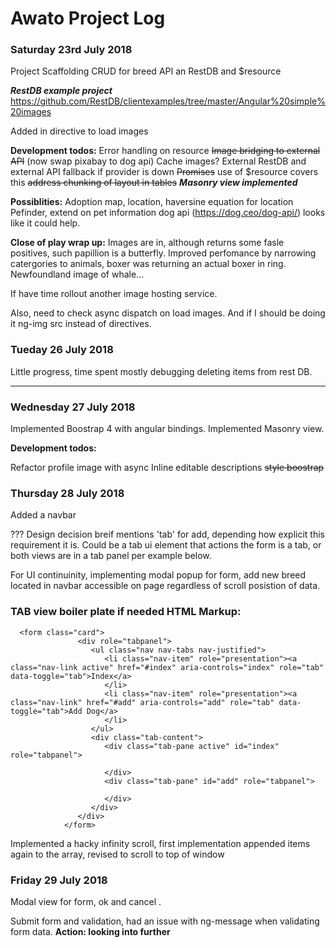 
# Awato Project Log


### Saturday 23rd July 2018

Project Scaffolding
CRUD for breed API an RestDB and $resource

***RestDB example project***
https://github.com/RestDB/clientexamples/tree/master/Angular%20simple%20images

Added in directive to load images 

**Development todos:**
Error handling on resource
~~Image bridging to external API~~  (now swap pixabay to dog api)
Cache images? 
External RestDB and external API fallback if provider is down
~~Promises~~ use of $resource covers this
~~address chunking of layout in tables~~  ***Masonry view implemented*** 
 
**Possiblities:**
Adoption map, location, haversine equation for location
Pefinder, extend on pet information dog api (https://dog.ceo/dog-api/) looks like it could help. 

**Close of play wrap up:**
Images are in, although returns some fasle positives, such papillion is a butterfly. Improved perfomance by narrowing catergories to animals, boxer was returning an actual boxer in ring. Newfoundland image of whale...

If have time rollout another image hosting service. 

Also, need to check async dispatch on load images. And if I should be doing it ng-img src instead of directives.

### Tueday 26 July 2018

Little progress, time spent mostly debugging deleting items from rest DB.

***

### Wednesday 27 July 2018

Implemented Boostrap 4 with angular  bindings.
Implemented Masonry view. 

**Development todos:**

Refactor profile image with async
Inline editable descriptions
~~style boostrap~~


### Thursday  28 July 2018

Added a navbar

??? Design decision breif mentions 'tab' for add, depending how explicit this requirement it is. Could be a tab ui element that actions the form is a tab, or both views are in a tab panel per example below.

For UI continuinity, implementing modal popup for form, add new breed located in navbar accessible on page regardless of scroll posistion of data.

### TAB view boiler plate if needed HTML Markup:

```
  <form class="card">
               <div role="tabpanel">
                  <ul class="nav nav-tabs nav-justified">
                     <li class="nav-item" role="presentation"><a class="nav-link active" href="#index" aria-controls="index" role="tab" data-toggle="tab">Index</a>
                     </li>
                     <li class="nav-item" role="presentation"><a class="nav-link" href="#add" aria-controls="add" role="tab" data-toggle="tab">Add Dog</a>
                     </li>
                  </ul>
                  <div class="tab-content">
                     <div class="tab-pane active" id="index" role="tabpanel">
                       
                     </div>
                     <div class="tab-pane" id="add" role="tabpanel">
                 
                     </div>
                  </div>
               </div>
            </form>
```

Implemented a hacky infinity scroll, first implementation appended items again to the array, revised to scroll to top of window 

### Friday 29 July 2018

Modal view for form, ok and cancel .

Submit form and validation, had an issue with ng-message when validating form data. **Action: looking into further** 

